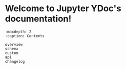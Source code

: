 <!--
jupyter-ydoc documentation master file, created by
sphinx-quickstart on Wed Nov 23 12:45:39 2022.
You can adapt this file completely to your liking, but it should at least
contain the root `toctree` directive.
-->

# Welcome to Jupyter YDoc's documentation!

```{toctree}
:maxdepth: 2
:caption: Contents

overview
schema
custom
api
changelog
```
